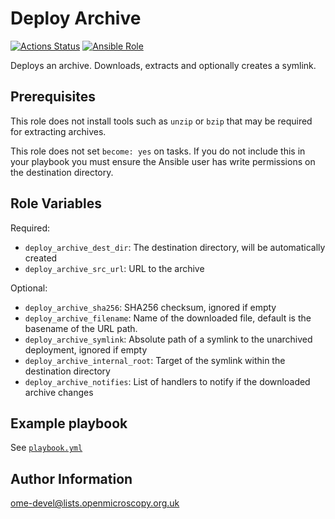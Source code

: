 Deploy Archive
==============

[![Actions Status](https://github.com/ome/ansible-role-deploy-archive/workflows/Molecule/badge.svg)](https://github.com/ome/ansible-role-deploy-archive/actions)
[![Ansible Role](https://img.shields.io/badge/ansible--galaxy-deploy_archive-blue.svg)](https://galaxy.ansible.com/ui/standalone/roles/ome/deploy_archive/)

Deploys an archive.
Downloads, extracts and optionally creates a symlink.


Prerequisites
-------------

This role does not install tools such as `unzip` or `bzip` that may be required for extracting archives.

This role does not set `become: yes` on tasks. If you do not include this in your playbook you must ensure the Ansible user has write permissions on the destination directory.


Role Variables
--------------

Required:
- `deploy_archive_dest_dir`: The destination directory, will be automatically created
- `deploy_archive_src_url`: URL to the archive

Optional:
- `deploy_archive_sha256`: SHA256 checksum, ignored if empty
- `deploy_archive_filename`: Name of the downloaded file, default is the basename of the URL path.
- `deploy_archive_symlink`: Absolute path of a symlink to the unarchived deployment, ignored if empty
- `deploy_archive_internal_root`: Target of the symlink within the destination directory
- `deploy_archive_notifies`: List of handlers to notify if the downloaded archive changes


Example playbook
----------------

See [`playbook.yml`](molecule/default/playbook.yml)


Author Information
------------------

ome-devel@lists.openmicroscopy.org.uk
